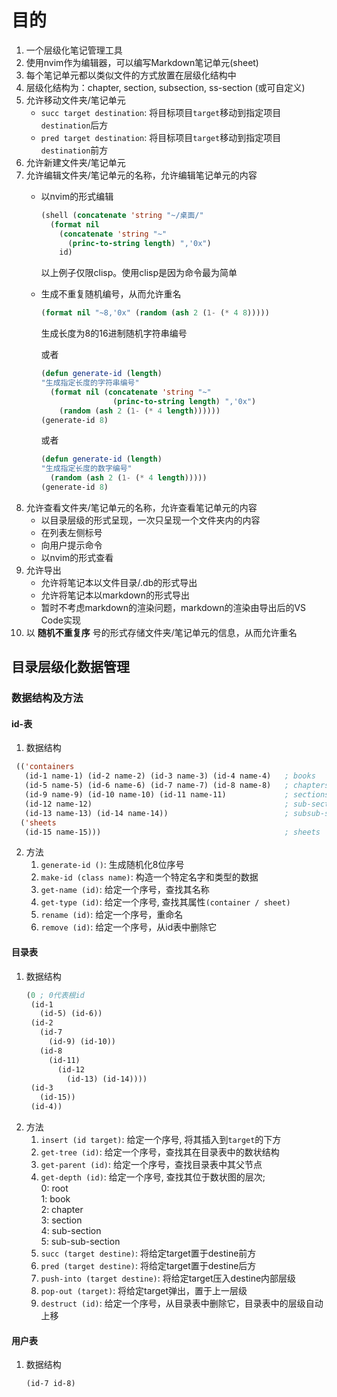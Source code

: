 # 目的
1. 一个层级化笔记管理工具
2. 使用nvim作为编辑器，可以编写Markdown笔记单元(sheet)
3. 每个笔记单元都以类似文件的方式放置在层级化结构中
4. 层级化结构为：chapter, section, subsection, ss-section (或可自定义)
5. 允许移动文件夹/笔记单元
   - `succ target destination`: 将目标项目`target`移动到指定项目`destination`后方
   - `pred target destination`: 将目标项目`target`移动到指定项目`destination`前方
6. 允许新建文件夹/笔记单元
7. 允许编辑文件夹/笔记单元的名称，允许编辑笔记单元的内容
   - 以nvim的形式编辑
     ```lisp
     (shell (concatenate 'string "~/桌面/"
       (format nil 
         (concatenate 'string "~" 
           (princ-to-string length) ",'0x")
         id)
     ```
     以上例子仅限clisp。使用clisp是因为命令最为简单
   - 生成不重复随机编号，从而允许重名
     ```lisp
     (format nil "~8,'0x" (random (ash 2 (1- (* 4 8)))))
     ```
     生成长度为8的16进制随机字符串编号

     或者
     ```lisp
     (defun generate-id (length)
     "生成指定长度的字符串编号"
       (format nil (concatenate 'string "~" 
                     (princ-to-string length) ",'0x") 
         (random (ash 2 (1- (* 4 length))))))
     (generate-id 8)
     ```

     或者
     ```lisp
     (defun generate-id (length)
     "生成指定长度的数字编号"
       (random (ash 2 (1- (* 4 length)))))
     (generate-id 8)
     ```
8. 允许查看文件夹/笔记单元的名称，允许查看笔记单元的内容
   - 以目录层级的形式呈现，一次只呈现一个文件夹内的内容
   - 在列表左侧标号
   - 向用户提示命令
   - 以nvim的形式查看
9. 允许导出
   - 允许将笔记本以文件目录/.db的形式导出
   - 允许将笔记本以markdown的形式导出
   - 暂时不考虑markdown的渲染问题，markdown的渲染由导出后的VS Code实现
10. 以 **随机不重复序** 号的形式存储文件夹/笔记单元的信息，从而允许重名

## 目录层级化数据管理
### 数据结构及方法
#### id-表
1. 数据结构
  ```lisp
   (('containers
     (id-1 name-1) (id-2 name-2) (id-3 name-3) (id-4 name-4)   ; books
     (id-5 name-5) (id-6 name-6) (id-7 name-7) (id-8 name-8)   ; chapters
     (id-9 name-9) (id-10 name-10) (id-11 name-11)             ; sections
     (id-12 name-12)                                           ; sub-sections
     (id-13 name-13) (id-14 name-14))                          ; subsub-sections
    ('sheets
     (id-15 name-15)))                                         ; sheets
   ```
2. 方法
   1. `generate-id ()`: 生成随机化8位序号
   2. `make-id (class name)`: 构造一个特定名字和类型的数据
   3. `get-name (id)`: 给定一个序号，查找其名称
   4. `get-type (id)`: 给定一个序号, 查找其属性`(container / sheet)`
   5. `rename (id)`: 给定一个序号，重命名
   6. `remove (id)`: 给定一个序号，从id表中删除它
#### 目录表
1. 数据结构
   ```lisp
   (0 ; 0代表根id
    (id-1 
      (id-5) (id-6))
    (id-2
      (id-7
        (id-9) (id-10)) 
      (id-8 
        (id-11)
          (id-12
            (id-13) (id-14))))
    (id-3
      (id-15))
    (id-4))
   ```
2. 方法
   1. `insert (id target)`: 给定一个序号, 将其插入到`target`的下方
   2. `get-tree (id)`: 给定一个序号，查找其在目录表中的数状结构
   3. `get-parent (id)`: 给定一个序号，查找目录表中其父节点
   4. `get-depth (id)`: 给定一个序号, 查找其位于数状图的层次;\
      0: root\
      1: book\
      2: chapter\
      3: section\
      4: sub-section\
      5: sub-sub-section
   5. `succ (target destine)`: 将给定target置于destine前方
   6. `pred (target destine)`: 将给定target置于destine后方
   7. `push-into (target destine)`: 将给定target压入destine内部层级
   8. `pop-out (target)`: 将给定target弹出，置于上一层级
   9. `destruct (id)`: 给定一个序号，从目录表中删除它，目录表中的层级自动上移
#### 用户表
1. 数据结构
   ```lisp
   (id-7 id-8)
   ```



